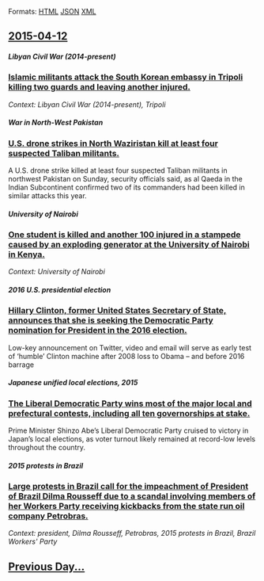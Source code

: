 
Formats: [HTML](2015/04/12/index.html)  [JSON](2015/04/12/index.json)  [XML](2015/04/12/index.xml)  

## [2015-04-12](/news/2015/04/12/index.md)

##### Libyan Civil War (2014-present)
### [Islamic militants attack the South Korean embassy in Tripoli killing two guards and leaving another injured. ](/news/2015/04/12/islamic-militants-attack-the-south-korean-embassy-in-tripoli-killing-two-guards-and-leaving-another-injured.md)
_Context: Libyan Civil War (2014-present), Tripoli_

##### War in North-West Pakistan
### [U.S. drone strikes in North Waziristan kill at least four suspected Taliban militants. ](/news/2015/04/12/u-s-drone-strikes-in-north-waziristan-kill-at-least-four-suspected-taliban-militants.md)
A U.S. drone strike killed at least four suspected Taliban militants in northwest Pakistan on Sunday, security officials said, as al Qaeda in the Indian Subcontinent confirmed two of its commanders had been killed in similar attacks this year.

##### University of Nairobi
### [One student is killed and another 100 injured in a stampede caused by an exploding generator at the University of Nairobi in Kenya. ](/news/2015/04/12/one-student-is-killed-and-another-100-injured-in-a-stampede-caused-by-an-exploding-generator-at-the-university-of-nairobi-in-kenya.md)
_Context: University of Nairobi_

##### 2016 U.S. presidential election
### [Hillary Clinton, former United States Secretary of State, announces that she is seeking the Democratic Party nomination for President in the 2016 election. ](/news/2015/04/12/hillary-clinton-former-united-states-secretary-of-state-announces-that-she-is-seeking-the-democratic-party-nomination-for-president-in-the.md)
Low-key announcement on Twitter, video and email will serve as early test of ‘humble’ Clinton machine after 2008 loss to Obama – and before 2016 barrage

##### Japanese unified local elections, 2015
### [The Liberal Democratic Party wins most of the major local and prefectural contests, including all ten governorships at stake. ](/news/2015/04/12/the-liberal-democratic-party-wins-most-of-the-major-local-and-prefectural-contests-including-all-ten-governorships-at-stake.md)
Prime Minister Shinzo Abe’s Liberal Democratic Party cruised to victory in Japan’s local elections, as voter turnout likely remained at record-low levels throughout the country.

##### 2015 protests in Brazil
### [Large protests in Brazil call for the impeachment of President of Brazil Dilma Rousseff due to a scandal involving members of her Workers Party receiving kickbacks from the state run oil company Petrobras. ](/news/2015/04/12/large-protests-in-brazil-call-for-the-impeachment-of-president-of-brazil-dilma-rousseff-due-to-a-scandal-involving-members-of-her-workers-pa.md)
_Context: president, Dilma Rousseff, Petrobras, 2015 protests in Brazil, Brazil Workers' Party_

## [Previous Day...](/news/2015/04/11/index.md)

